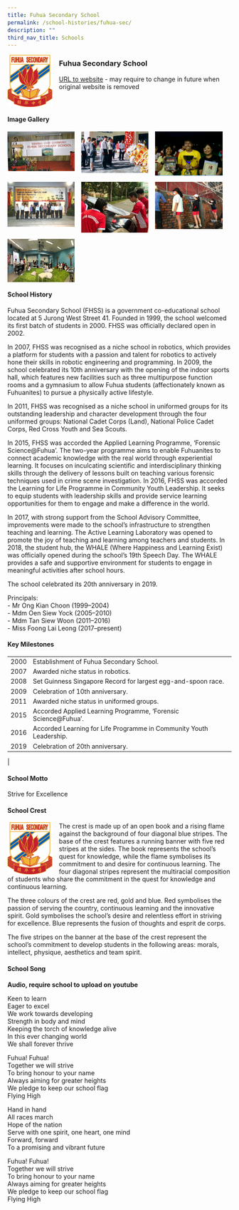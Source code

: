 ```yaml
---
title: Fuhua Secondary School
permalink: /school-histories/fuhua-sec/
description: ""
third_nav_title: Schools
---
```

<img src="/images/fuhuasec1.png" style="width:20%;margin-right:15px;" align = "left">

### **Fuhua Secondary School**
[URL to website](http://fuhuasec.moe.edu.sg/) - may require to change in future when original website is removed

<br clear="left">

#### **Image Gallery**

<p><a href="https://staging.d1yxymztqoj7qn.amplifyapp.com/images/ahmadibrahimpri2.jpg">  
<img src="/images/fuhuasec2.jpg" style="width:30%;margin-right:15px;" align = "left">
</a></p>

<p><a href="https://staging.d1yxymztqoj7qn.amplifyapp.com/images/ahmadibrahimpri3.jpg">  
<img src="/images/fuhuasec3.jpg" style="width:30%;margin-right:15px;" align = "left">
</a></p>

<p><a href="https://staging.d1yxymztqoj7qn.amplifyapp.com/images/ahmadibrahimpri4.jpg">  
<img src="/images/fuhuasec4.jpg" style="width:30%;margin-right:15px;" align = "left">
</a></p>

<br clear="left">

<p><a href="https://staging.d1yxymztqoj7qn.amplifyapp.com/images/ahmadibrahimpri2.jpg">  
<img src="/images/fuhuasec5.jpg" style="width:30%;margin-right:15px;" align = "left">
</a></p>

<p><a href="https://staging.d1yxymztqoj7qn.amplifyapp.com/images/ahmadibrahimpri3.jpg">  
<img src="/images/fuhuasec6.jpg" style="width:30%;margin-right:15px;" align = "left">
</a></p>

<p><a href="https://staging.d1yxymztqoj7qn.amplifyapp.com/images/ahmadibrahimpri4.jpg">  
<img src="/images/fuhuasec7.jpg" style="width:30%;margin-right:15px;" align = "left">
</a></p>

<br clear="left">

<p><a href="https://staging.d1yxymztqoj7qn.amplifyapp.com/images/ahmadibrahimpri4.jpg">  
<img src="/images/fuhuasec8.jpg" style="width:30%;margin-right:15px;" align = "left">
</a></p>

<br clear="left">

#### **School History**
Fuhua Secondary School (FHSS) is a government co-educational school located at 5 Jurong West Street 41. Founded in 1999, the school welcomed its first batch of students in 2000. FHSS was officially declared open in 2002.

In 2007, FHSS was recognised as a niche school in robotics, which provides a platform for students with a passion and talent for robotics to actively hone their skills in robotic engineering and programming. In 2009, the school celebrated its 10th anniversary with the opening of the indoor sports hall, which features new facilities such as three multipurpose function rooms and a gymnasium to allow Fuhua students (affectionately known as Fuhuanites) to pursue a physically active lifestyle.

In 2011, FHSS was recognised as a niche school in uniformed groups for its outstanding leadership and character development through the four uniformed groups: National Cadet Corps (Land), National Police Cadet Corps, Red Cross Youth and Sea Scouts.

In 2015, FHSS was accorded the Applied Learning Programme, ‘Forensic Science@Fuhua’. The two-year programme aims to enable Fuhuanites to connect academic knowledge with the real world through experiential learning. It focuses on inculcating scientific and interdisciplinary thinking skills through the delivery of lessons built on teaching various forensic techniques used in crime scene investigation. In 2016, FHSS was accorded the Learning for Life Programme in Community Youth Leadership. It seeks to equip students with leadership skills and provide service learning opportunities for them to engage and make a difference in the world.

In 2017, with strong support from the School Advisory Committee, improvements were made to the school’s infrastructure to strengthen teaching and learning. The Active Learning Laboratory was opened to promote the joy of teaching and learning among teachers and students. In 2018, the student hub, the WHALE (Where Happiness and Learning Exist) was officially opened during the school’s 19th Speech Day. The WHALE provides a safe and supportive environment for students to engage in meaningful activities after school hours.

The school celebrated its 20th anniversary in 2019.

Principals:<br>
\- Mr Ong Kian Choon (1999–2004)<br>
\- Mdm Oen Siew Yock (2005–2010)<br>
\- Mdm Tan Siew Woon (2011–2016)<br>
\- Miss Foong Lai Leong (2017–present)

#### **Key Milestones**

|  |  |
|:---:|---|
| 2000 | Establishment of Fuhua Secondary School. |
| 2007 | Awarded niche status in robotics. |
| 2008 | Set Guinness Singapore Record for largest egg-and-spoon race. |
| 2009 | Celebration of 10th anniversary. |
| 2011 | Awarded niche status in uniformed groups. |
| 2015 | Accorded Applied Learning Programme, ‘Forensic Science@Fuhua’. |
| 2016 | Accorded Learning for Life Programme in Community Youth Leadership. |
| 2019 | Celebration of 20th anniversary. |
|

#### **School Motto**
Strive for Excellence

#### **School Crest**
<img src="/images/fuhuasec1.png" style="width:20%;margin-right:15px;" align = "left">

The crest is made up of an open book and a rising flame against the background of four diagonal blue stripes. The base of the crest features a running banner with five red stripes at the sides. The book represents the school’s quest for knowledge, while the flame symbolises its commitment to and desire for continuous learning. The four diagonal stripes represent the multiracial composition of students who share the commitment in the quest for knowledge and continuous learning.

The three colours of the crest are red, gold and blue. Red symbolises the passion of serving the country, continuous learning and the innovative spirit. Gold symbolises the school’s desire and relentless effort in striving for excellence. Blue represents the fusion of thoughts and esprit de corps.

The five stripes on the banner at the base of the crest represent the school’s commitment to develop students in the following areas: morals, intellect, physique, aesthetics and team spirit.

#### **School Song**
**Audio, require school to upload on youtube**

Keen to learn<br>
Eager to excel<br>
We work towards developing<br>
Strength in body and mind<br>
Keeping the torch of knowledge alive<br>
In this ever changing world<br>
We shall forever thrive

Fuhua! Fuhua!<br>
Together we will strive<br>
To bring honour to your name<br>
Always aiming for greater heights<br>
We pledge to keep our school flag<br>
Flying High

Hand in hand<br>
All races march<br>
Hope of the nation<br>
Serve with one spirit, one heart, one mind<br>
Forward, forward<br>
To a promising and vibrant future

Fuhua! Fuhua!<br>
Together we will strive<br>
To bring honour to your name<br>
Always aiming for greater heights<br>
We pledge to keep our school flag<br>
Flying High